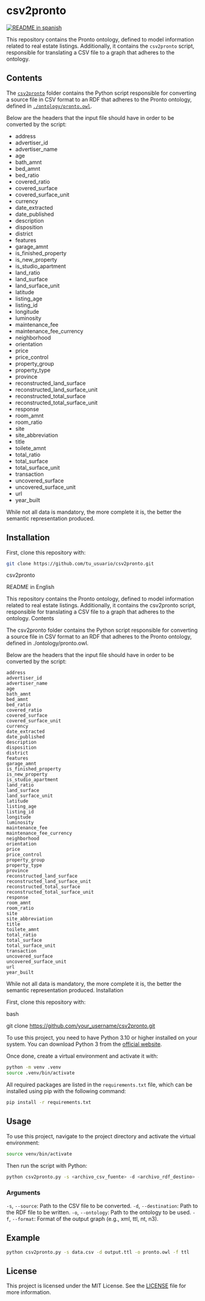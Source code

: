 # csv2pronto

[![README in spanish](https://img.shields.io/badge/lang-es-red.svg)](./README.es.md)

This repository contains the Pronto ontology, defined to model
information related to real estate listings. Additionally, it contains
the `csv2pronto` script, responsible for translating a CSV file to a graph
that adheres to the ontology.

## Contents

The [`csv2pronto`](./csv2pronto) folder contains the Python script responsible
for converting a source file in CSV format to an RDF that adheres to the
Pronto ontology, defined in [`./ontology/pronto.owl`](./ontology/pronto.owl).

Below are the headers that the input file should have in order to be
converted by the script:

- address
- advertiser_id
- advertiser_name
- age
- bath_amnt
- bed_amnt
- bed_ratio
- covered_ratio
- covered_surface
- covered_surface_unit
- currency
- date_extracted
- date_published
- description
- disposition
- district
- features
- garage_amnt
- is_finished_property
- is_new_property
- is_studio_apartment
- land_ratio
- land_surface
- land_surface_unit
- latitude
- listing_age
- listing_id
- longitude
- luminosity
- maintenance_fee
- maintenance_fee_currency
- neighborhood
- orientation
- price
- price_control
- property_group
- property_type
- province
- reconstructed_land_surface
- reconstructed_land_surface_unit
- reconstructed_total_surface
- reconstructed_total_surface_unit
- response
- room_amnt
- room_ratio
- site
- site_abbreviation
- title
- toilete_amnt
- total_ratio
- total_surface
- total_surface_unit
- transaction
- uncovered_surface
- uncovered_surface_unit
- url
- year_built

While not all data is mandatory, the more complete it is,
the better the semantic representation produced.

## Installation

First, clone this repository with:

```bash
git clone https://github.com/tu_usuario/csv2pronto.git
```

csv2pronto

README in English

This repository contains the Pronto ontology, defined to model information related to real estate listings. Additionally, it contains the csv2pronto script, responsible for translating a CSV file to a graph that adheres to the ontology.
Contents

The csv2pronto folder contains the Python script responsible for converting a source file in CSV format to an RDF that adheres to the Pronto ontology, defined in ./ontology/pronto.owl.

Below are the headers that the input file should have in order to be converted by the script:

    address
    advertiser_id
    advertiser_name
    age
    bath_amnt
    bed_amnt
    bed_ratio
    covered_ratio
    covered_surface
    covered_surface_unit
    currency
    date_extracted
    date_published
    description
    disposition
    district
    features
    garage_amnt
    is_finished_property
    is_new_property
    is_studio_apartment
    land_ratio
    land_surface
    land_surface_unit
    latitude
    listing_age
    listing_id
    longitude
    luminosity
    maintenance_fee
    maintenance_fee_currency
    neighborhood
    orientation
    price
    price_control
    property_group
    property_type
    province
    reconstructed_land_surface
    reconstructed_land_surface_unit
    reconstructed_total_surface
    reconstructed_total_surface_unit
    response
    room_amnt
    room_ratio
    site
    site_abbreviation
    title
    toilete_amnt
    total_ratio
    total_surface
    total_surface_unit
    transaction
    uncovered_surface
    uncovered_surface_unit
    url
    year_built

While not all data is mandatory, the more complete it is, the better the semantic representation produced.
Installation

First, clone this repository with:

bash

git clone https://github.com/your_username/csv2pronto.git

To use this project, you need to have Python 3.10 or higher installed on your
system. You can download Python 3 from the [official website](https://www.python.org/downloads/).

Once done, create a virtual environment and activate it with:

```bash
python -m venv .venv
source .venv/bin/activate
```

All required packages are listed in the `requirements.txt` file,
which can be installed using pip with the following command:

```bash
pip install -r requirements.txt
```

## Usage

To use this project, navigate to the project directory and activate the virtual environment:

```bash
source venv/bin/activate
```

Then run the script with Python:

```bash
python csv2pronto.py -s <archivo_csv_fuente> -d <archivo_rdf_destino> -o <archivo_ontología> -f <formato_rdf>
```

### Arguments

`-s`, `--source`: Path to the CSV file to be converted.
`-d`, `--destination`: Path to the RDF file to be written.
`-o`, `--ontology`: Path to the ontology to be used.
`-f`, `--format`: Format of the output graph (e.g., xml, ttl, nt, n3).

## Example

```bash
python csv2pronto.py -s data.csv -d output.ttl -o pronto.owl -f ttl
```

## License

This project is licensed under the MIT License.
See the [LICENSE](./LICENSE) file for more information.
